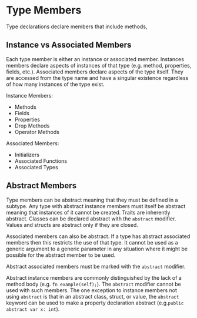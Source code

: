 # Type Members

Type declarations declare members that include methods,

## Instance vs Associated Members

Each type member is either an instance or associated member. Instances members declare aspects of
instances of that type (e.g. method, properties, fields, etc.). Associated members declare aspects
of the type itself. They are accessed from the type name and have a singular existence regardless of
how many instances of the type exist.

Instance Members:

* Methods
* Fields
* Properties
* Drop Methods
* Operator Methods

Associated Members:

* Initializers
* Associated Functions
* Associated Types

## Abstract Members

Type members can be abstract meaning that they must be defined in a subtype. Any type with abstract
instance members must itself be abstract meaning that instances of it cannot be created. Traits are
inherently abstract. Classes can be declared abstract with the `abstract` modifier. Values and
structs are abstract only if they are closed.

Associated members can also be abstract. If a type has abstract associated members then this
restricts the use of that type. It cannot be used as a generic argument to a generic parameter in
any situation where it might be possible for the abstract member to be used.

Abstract associated members must be marked with the `abstract` modifier.

Abstract instance members are commonly distinguished by the lack of a method body (e.g. `fn
example(self);`). The `abstract` modifier cannot be used with such members. The one exception to
instance members not using `abstract` is that in an abstract class, struct, or value, the `abstract`
keyword can be used to make a property declaration abstract (e.g.`public abstract var x: int`).
